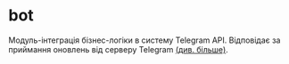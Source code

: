 # bot

Модуль-інтеграція бізнес-логіки в систему Telegram API. Відповідає за приймання оновлень від
серверу Telegram [(див. більше)](src/main/java/com/y9vad9/restaurant/telegram/bot/TelegramBotConsumer.java).